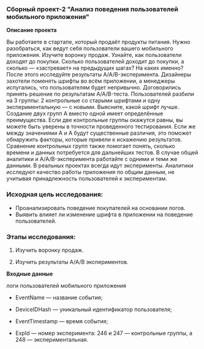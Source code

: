  ### Сборный проект-2     "Анализ поведения пользователей мобильного приложения"
 
<b>Описание проекта</b>

Вы работаете в стартапе, который продаёт продукты питания. Нужно разобраться, как ведут себя пользователи вашего мобильного приложения. 
Изучите воронку продаж. Узнайте, как пользователи доходят до покупки. Сколько пользователей доходит до покупки, а сколько — «застревает» на предыдущих шагах? На каких именно?
После этого исследуйте результаты A/A/B-эксперимента. Дизайнеры захотели поменять шрифты во всём приложении, а менеджеры испугались, что пользователям будет непривычно. Договорились принять решение по результатам A/A/B-теста. Пользователей разбили на 3 группы: 2 контрольные со старыми шрифтами и одну экспериментальную — с новыми. Выясните, какой шрифт лучше.
Создание двух групп A вместо одной имеет определённые преимущества. Если две контрольные группы окажутся равны, вы можете быть уверены в точности проведенного тестирования. Если же между значениями A и A будут существенные различия, это поможет обнаружить факторы, которые привели к искажению результатов. Сравнение контрольных групп также помогает понять, сколько времени и данных потребуется для дальнейших тестов.
В случае общей аналитики и A/A/B-эксперимента работайте с одними и теми же данными. В реальных проектах всегда идут эксперименты. Аналитики исследуют качество работы приложения по общим данным, не учитывая принадлежность пользователей к экспериментам.

### Исходная цель исследования: 

- Проанализировать поведение покупателей на основании логов.
- Выявить влияет ли изменение шрифта в приложении на поведение пользователей.

### Этапы исследования: 

1. Изучить воронку продаж. 

2. Изучить результаты А/А/В экспериментов.

<b>Входные данные</b>

логи пользователей мобильного приложения

- EventName — название события;

- DeviceIDHash — уникальный  идентификатор пользователя;

- EventTimestamp — время события;

- ExpId — номер эксперимента: 246 и 247 — контрольные группы, а 248 — экспериментальная.